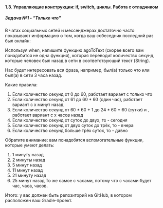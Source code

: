 #### 1.3. Управляющие конструкции: if, switch, циклы. Работа с отладчиком

##### Задача №1 - "Только что"

В чатах социальных сетей и мессенджерах достаточно часто показывают информацию о том, когда ваш собеседник последний раз был онлайн:



Используя when, напишите функцию agoToText (скорее всего вам понадобится не одна функция), которая переводит количество секунд, которые человек был назад в сети в соответствующий текст (String).

Нас будет интересовать вся фраза, например, был(а) только что или был(а) в сети 3 часа назад.

Какие правила:

1. Если количество секунд от 0 до 60, работает вариант с только что
1. Если количество секунд от 61 до 60 * 60 (один час), работает вариант с x минут назад
1. Если количество секунд от 60 * 60 + 1 до 24 * 60 * 60 (сутки) и , работает вариант с x часов назад
1. Если количество секунд от суток до двух, то - сегодня
1. Если количество секунд от двух суток до трёх, то - вчера
1. Если количество секунд больше трёх суток, то - давно

Обратите внимание: вам понадобятся вспомогательные функции, которые умеют делать:

1. 1 минуту назад
1. 2 минуты назад
1. 5 минут назад
1. 11 минут назад
1. 21 минуту назад
1. 25 минут назад
То же самое с часами, потому что с часами будет час, часа, часов.

Итого: у вас должен быть репозиторий на GitHub, в котором расположен ваш Gradle-проект.